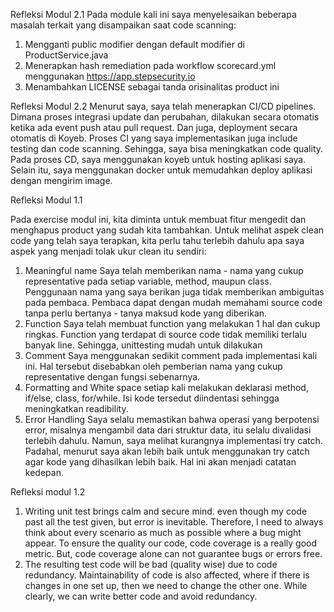 Refleksi Modul 2.1
Pada module kali ini saya menyelesaikan beberapa masalah terkait yang disampaikan saat code scanning:
1. Mengganti public modifier dengan default modifier di ProductService.java
2. Menerapkan hash remediation pada workflow scorecard.yml menggunakan https://app.stepsecurity.io
3. Menambahkan LICENSE sebagai tanda orisinalitas product ini

Refleksi Modul 2.2
Menurut saya, saya telah menerapkan CI/CD pipelines. Dimana proses integrasi update dan perubahan, dilakukan secara otomatis
ketika ada event push atau pull request. Dan juga, deployment secara otomatis di Koyeb. Proses CI yang saya
implementasikan juga include testing dan code scanning. Sehingga, saya bisa meningkatkan code quality. 
Pada proses CD, saya menggunakan koyeb untuk hosting aplikasi saya. Selain itu, saya menggunakan docker untuk memudahkan 
deploy aplikasi dengan mengirim image.

Refleksi Modul 1.1

Pada exercise modul ini, kita diminta untuk membuat fitur mengedit dan menghapus product yang sudah kita tambahkan. 
Untuk melihat aspek clean code yang telah saya terapkan, kita perlu tahu terlebih dahulu apa saya aspek yang menjadi
tolak ukur clean itu sendiri:
1. Meaningful name
    Saya telah memberikan nama - nama yang cukup representative pada setiap variable, method, maupun class. Penggunaan
nama yang saya berikan juga tidak memberikan ambiguitas pada pembaca. Pembaca dapat dengan mudah memahami source code
tanpa perlu bertanya - tanya maksud kode yang diberikan. 
2. Function
   Saya telah membuat function yang melakukan 1 hal dan cukup ringkas. Function yang terdapat di source code tidak
memiliki terlalu banyak line. Sehingga, unittesting mudah untuk dilakukan
3. Comment
    Saya menggunakan sedikit comment pada implementasi kali ini. Hal tersebut disebabkan oleh pemberian nama yang cukup
representative dengan fungsi sebenarnya.
4. Formatting and White space
    setiap kali melakukan deklarasi method, if/else, class, for/while. Isi kode tersedut diindentasi sehingga meningkatkan
readibility. 
5. Error Handling
   Saya selalu memastikan bahwa operasi yang berpotensi error, misalnya mengambil data dari struktur data, itu selalu 
divalidasi terlebih dahulu. Namun, saya melihat kurangnya implementasi try catch. Padahal, menurut saya akan lebih baik
untuk menggunakan try catch agar kode yang dihasilkan lebih baik. Hal ini akan menjadi catatan kedepan.

Refleksi modul 1.2
1. Writing unit test brings calm and secure mind. even though my code past all the test given, but error is inevitable. 
Therefore, I need to always think about every scenario as much as possible where a bug might appear. To ensure the quality
our code, code coverage is a really good metric. But, code coverage alone can not guarantee bugs or errors free.
2. The resulting test code will be bad (quality wise) due to code redundancy. Maintainability of code is also affected,
where if there is changes in one set up, then we need to change the other one. While clearly, we can write better code 
and avoid redundancy.